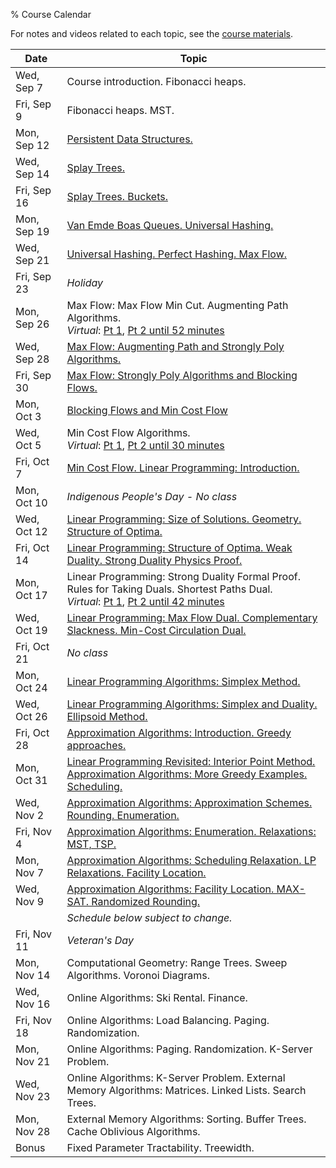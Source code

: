 % Course Calendar

For notes and videos related to each topic, see the [course materials](materials.html).

| Date           | Topic                                                                    |
|----------------|--------------------------------------------------------------------------|
| Wed, Sep 7     | Course introduction. Fibonacci heaps.
| Fri, Sep 9     | Fibonacci heaps. MST.
| Mon, Sep 12    | [Persistent Data Structures.](https://youtu.be/D9btHIAk4ac)
| Wed, Sep 14    | [Splay Trees.](https://youtu.be/56AGGEkdA2g)
| Fri, Sep 16    | [Splay Trees. Buckets.](https://youtu.be/HCQJfTyMwi8)
| Mon, Sep 19    | [Van Emde Boas Queues. Universal Hashing.](https://youtu.be/4B3Y-NfBgW0)
| Wed, Sep 21    | [Universal Hashing. Perfect Hashing. Max Flow.](https://youtu.be/MrL1NbUodsw)
| Fri, Sep 23    | *Holiday*                                                                
| Mon, Sep 26    | Max Flow: Max Flow Min Cut. Augmenting Path Algorithms.<br>*Virtual*: [Pt 1](https://youtu.be/8SNNFjxKEJg?t=3088), [Pt 2 until 52 minutes](https://youtu.be/L3uhqXpo1t0?t=297)
| Wed, Sep 28    | [Max Flow: Augmenting Path and Strongly Poly Algorithms.](https://youtu.be/J0qMsPcXh08)
| Fri, Sep 30    | [Max Flow: Strongly Poly Algorithms and Blocking Flows.](https://youtu.be/_7Yf8OzSnHI)
| Mon, Oct 3     | [Blocking Flows and Min Cost Flow](https://youtu.be/DRZuoNzAVUU)
| Wed, Oct 5     | Min Cost Flow Algorithms.<br>*Virtual*: [Pt 1](https://youtu.be/Fi_AiRKWoUI?t=2860), [Pt 2 until 30 minutes](https://youtu.be/W-C8qtkUJZY)
| Fri, Oct 7     | [Min Cost Flow. Linear Programming: Introduction.](https://youtu.be/8qBklv7DqEQ)
| Mon, Oct 10    | *Indigenous People's Day - No class*
| Wed, Oct 12    | [Linear Programming: Size of Solutions. Geometry. Structure of Optima.](https://youtu.be/9OVslCDCNe4)
| Fri, Oct 14    | [Linear Programming: Structure of Optima. Weak Duality. Strong Duality Physics Proof.](https://youtu.be/A9DraWTBoq8)
| Mon, Oct 17    | Linear Programming: Strong Duality Formal Proof. Rules for Taking Duals. Shortest Paths Dual.<br>*Virtual*: [Pt 1](https://youtu.be/AljrKkaQSyA?t=2703), [Pt 2 until 42 minutes](https://www.youtube.com/watch?v=96gDpxJkJtc)
| Wed, Oct 19    | [Linear Programming: Max Flow Dual. Complementary Slackness. Min-Cost Circulation Dual.](https://youtu.be/0pQDm54dDxM)
| Fri, Oct 21    | *No class*
| Mon, Oct 24    | [Linear Programming Algorithms: Simplex Method.](https://youtu.be/rIfTLjekQNk)
| Wed, Oct 26    | [Linear Programming Algorithms: Simplex and Duality. Ellipsoid Method.](https://youtu.be/HRmji2_3hUU)
| Fri, Oct 28    | [Approximation Algorithms: Introduction. Greedy approaches.](https://youtu.be/oJ2twKyHSAk)
| Mon, Oct 31    | [Linear Programming Revisited: Interior Point Method. Approximation Algorithms: More Greedy Examples. Scheduling.](https://youtu.be/QUqwXEY1L08)
| Wed, Nov 2     | [Approximation Algorithms: Approximation Schemes. Rounding. Enumeration.](https://youtu.be/qeRwWtrfvQQ)
| Fri, Nov 4     | [Approximation Algorithms: Enumeration. Relaxations: MST, TSP.](https://youtu.be/L1ya3h7VDdg)
| Mon, Nov 7     | [Approximation Algorithms: Scheduling Relaxation. LP Relaxations. Facility Location.](https://youtu.be/f7SzcflsSXk)
| Wed, Nov 9     | [Approximation Algorithms: Facility Location. MAX-SAT. Randomized Rounding.](https://youtu.be/yUoi8F0PBBw)
|                | *Schedule below subject to change.*
| Fri, Nov 11    | *Veteran's Day*
| Mon, Nov 14    | Computational Geometry: Range Trees. Sweep Algorithms. Voronoi Diagrams.
| Wed, Nov 16    | Online Algorithms: Ski Rental. Finance.
| Fri, Nov 18    | Online Algorithms: Load Balancing. Paging. Randomization.
| Mon, Nov 21    | Online Algorithms: Paging. Randomization. K-Server Problem.
| Wed, Nov 23    | Online Algorithms: K-Server Problem. External Memory Algorithms: Matrices. Linked Lists. Search Trees.
| Mon, Nov 28    | External Memory Algorithms: Sorting. Buffer Trees. Cache Oblivious Algorithms.
| Bonus          | Fixed Parameter Tractability. Treewidth.
